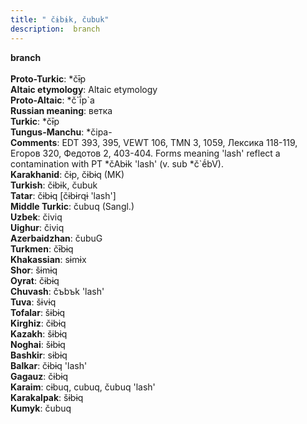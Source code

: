 ```yaml
---
title: " čɨbɨk, čubuk"
description:  branch
---
```

<p data-pagefind-weight="0.5">
<strong> branch</strong><br><br>
<strong>Proto-Turkic</strong>:  *čɨ̄p<br>
<strong>Altaic etymology</strong>:  Altaic etymology<br>
<strong> Proto-Altaic</strong>:  *č`ī́p`a<br>
<strong>Russian meaning</strong>:  ветка<br>
<strong>Turkic</strong>:  *čɨ̄p<br>
<strong>Tungus-Manchu</strong>:  *čipa-<br>
<strong>Comments</strong>:  EDT 393, 395, VEWT 106, TMN 3, 1059, Лексика 118-119, Егоров 320, Федотов 2, 403-404. Forms meaning 'lash' reflect a contamination with PT *čAbɨk 'lash' (v. sub *č`ḗbV).<br>
<strong>Karakhanid</strong>:  čɨp, čɨbɨq (MK)<br>
<strong>Turkish</strong>:  čɨbɨk, čubuk<br>
<strong>Tatar</strong>:  čɨbɨq [čɨbɨrqɨ 'lash']<br>
<strong>Middle Turkic</strong>:  čubuq (Sangl.)<br>
<strong>Uzbek</strong>:  čiviq<br>
<strong>Uighur</strong>:  čiviq<br>
<strong>Azerbaidzhan</strong>:  čubuG<br>
<strong>Turkmen</strong>:  čɨ̄bɨq<br>
<strong>Khakassian</strong>:  sɨmɨx<br>
<strong>Shor</strong>:  šɨmɨq<br>
<strong>Oyrat</strong>:  čɨbɨq<br>
<strong>Chuvash</strong>:  čъbъk 'lash'<br>
<strong>Tuva</strong>:  šɨvɨq<br>
<strong>Tofalar</strong>:  šɨbɨq<br>
<strong>Kirghiz</strong>:  čɨbɨq<br>
<strong>Kazakh</strong>:  šɨbɨq<br>
<strong>Noghai</strong>:  šɨbɨq<br>
<strong>Bashkir</strong>:  sɨbɨq<br>
<strong>Balkar</strong>:  čɨbɨq 'lash'<br>
<strong>Gagauz</strong>:  čɨbɨq<br>
<strong>Karaim</strong>:  cɨbuq, cubuq, čubuq 'lash'<br>
<strong>Karakalpak</strong>:  šɨbɨq<br>
<strong>Kumyk</strong>:  čubuq<br>

</p>
